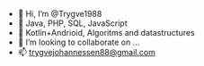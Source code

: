 - 👋 Hi, I’m @Trygve1988
- 👀 Java, PHP, SQL, JavaScript
- 🌱 Kotlin+Andrioid, Algoritms and datastructures
- 💞️ I’m looking to collaborate on ...
- 📫 trygvejohannessen88@gmail.com

<!---
Trygve1988/Trygve1988 is a ✨ special ✨ repository because its `README.md` (this file) appears on your GitHub profile.
You can click the Preview link to take a look at your changes.
--->
